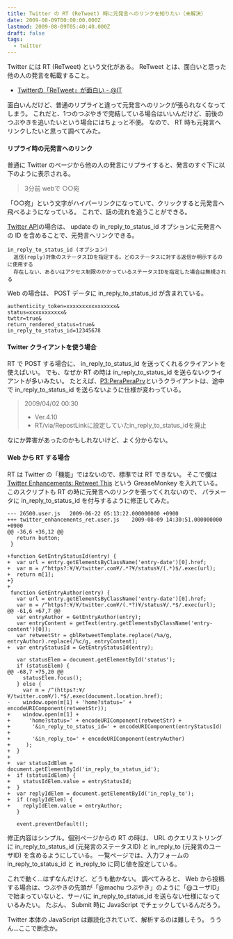 ```yaml
---
title: Twitter の RT (ReTweet) 時に元発言へのリンクを知りたい（未解決）
date: 2009-08-09T00:00:00.000Z
lastmod: 2009-08-09T05:40:40.000Z
draft: false
tags:
  - twitter
---
```


Twitter には RT (ReTweet) という文化がある。 ReTweet とは、面白いと思った他の人の発言を転載すること。

* [Twitterの「ReTweet」が面白い - @IT](http://www.atmarkit.co.jp/news/analysis/200904/20/rt.html)

面白いんだけど、普通のリプライと違って元発言へのリンクが張られなくなってしまう。 これだと、1つのつぶやきで完結している場合はいいんだけど、前後のつぶやきを追いたいという場合にはちょっと不便。 なので、 RT 時も元発言へリンクしたいと思って調べてみた。

#### リプライ時の元発言へのリンク

普通に Twitter のページから他の人の発言にリプライすると、発言のすぐ下に以下のように表示される。

> 3分前 webで ○○宛

「○○宛」という文字がハイパーリンクになっていて、クリックすると元発言へ飛べるようになっている。 これで、話の流れを追うことができる。

[Twitter API](http://watcher.moe-nifty.com/memo/docs/twitterAPI20.txt)の場合は、 update の in\_reply\_to\_status\_id オプションに元発言へ の ID を含めることで、元発言へリンクできる。

```
in_reply_to_status_id (オプション)
  返信(reply)対象のステータスIDを指定する。どのステータスに対する返信か明示するのに使用する
  存在しない、あるいはアクセス制限のかかっているステータスIDを指定した場合は無視される
```

Web の場合は、 POST データに in\_reply\_to\_status\_id が含まれている。

```
authenticity_token=xxxxxxxxxxxxxxxx&
status=xxxxxxxxxxx&
twttr=true&
return_rendered_status=true&
in_reply_to_status_id=12345678
```

#### Twitter クライアントを使う場合

RT で POST する場合に、 in\_reply\_to\_status\_id を送ってくれるクライアントを使えばいい。 でも、なぜか RT の時は in\_reply\_to\_status\_id を送らないクライアントが多いみたい。 たとえば、[P3:PeraPeraPrv](http://d.hatena.ne.jp/lynmock/20071107/p2)というクライアントは、途中で in\_reply\_to\_status\_id を送らないように仕様が変わっている。

> 2009/04/02 00:30
>
> * Ver.4.10
> * RT/via/RepostLinkに設定していたin\_reply\_to\_status\_idを廃止

なにか弊害があったのかもしれないけど、よく分からない。

#### Web から RT する場合

RT は Twitter の「機能」ではないので、標準では RT できない。 そこで僕は [Twitter Enhancements: Retweet This](http://userscripts.org/scripts/show/26500) という GreaseMonkey を入れている。 このスクリプトも RT の時に元発言へのリンクを張ってくれないので、 パラメータに in\_reply\_to\_status\_id を付与するように修正してみた。

```
--- 26500.user.js	2009-06-22 05:13:22.000000000 +0900
+++ twitter_enhancements_ret.user.js	2009-08-09 14:30:51.000000000 +0900
@@ -36,6 +36,12 @@
   return button;
 }
 
+function GetEntryStatusId(entry) {
+  var url = entry.getElementsByClassName('entry-date')[0].href;
+  var m = /^https?:¥/¥/twitter.com¥/.*?¥/status¥/(.*)$/.exec(url);
+  return m[1];
+}
+
 function GetEntryAuthor(entry) {
   var url = entry.getElementsByClassName('entry-date')[0].href;
   var m = /^https?:¥/¥/twitter.com¥/(.*?)¥/status¥/.*$/.exec(url);
@@ -61,6 +67,7 @@
   var entryAuthor = GetEntryAuthor(entry);
   var entryContent = getText(entry.getElementsByClassName('entry-content')[0]);
   var retweetStr = gblRetweetTemplate.replace(/%a/g, entryAuthor).replace(/%c/g, entryContent);
+  var entryStatusId = GetEntryStatusId(entry);
   
   var statusElem = document.getElementById('status');
   if (statusElem) {
@@ -68,7 +75,20 @@
     statusElem.focus();
   } else {
     var m = /^(https?:¥/¥/twitter.com¥/).*$/.exec(document.location.href);
-    window.open(m[1] + 'home?status=' + encodeURIComponent(retweetStr));
+    window.open(m[1] + 
+      'home?status=' + encodeURIComponent(retweetStr) +
+       '&in_reply_to_status_id=' + encodeURIComponent(entryStatusId) +
+       '&in_reply_to=' + encodeURIComponent(entryAuthor)
+     );
+  }
+
+  var statusIdElem = document.getElementById('in_reply_to_status_id');
+  if (statusIdElem) {
+    statusIdElem.value = entryStatusId;
+  }
+  var replyIdElem = document.getElementById('in_reply_to');
+  if (replyIdElem) {
+    replyIdElem.value = entryAuthor;
   }
   
   event.preventDefault();
```

修正内容はシンプル。個別ページからの RT の時は、 URL のクエリストリングに in\_reply\_to\_status\_id (元発言のステータスID) と in\_reply\_to (元発言のユーザID) を含めるようにしている。 一覧ページでは、入力フォームの in\_reply\_to\_status\_id と in\_reply\_to に同じ値を設定している。

これで動く…はずなんだけど、どうも動かない。 調べてみると、 Web から投稿する場合は、つぶやきの先頭が「@machu つぶやき」のように「@ユーザID」で始まっていないと、サーバに in\_reply\_to\_status\_id を送らない仕様になっているみたい。 たぶん、 Submit 時に JavaScript でチェックしているんだろう。

Twitter 本体の JavaScript は難読化されていて、解析するのは難しそう。 ううん…ここで断念か。
